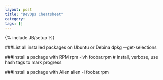 ```yaml
---
layout: post
title: "DevOps Cheatsheet"
category: 
tags: []
---
```

{% include JB/setup %}

###List all installed packages on Ubuntu or Debina
    dpkg --get-selections

###Install a package with RPM
    rpm -ivh foobar.rpm  # install, verbose, use hash tags to mark progress

###Install a package with Alien
    alien -i foobar.rpm
